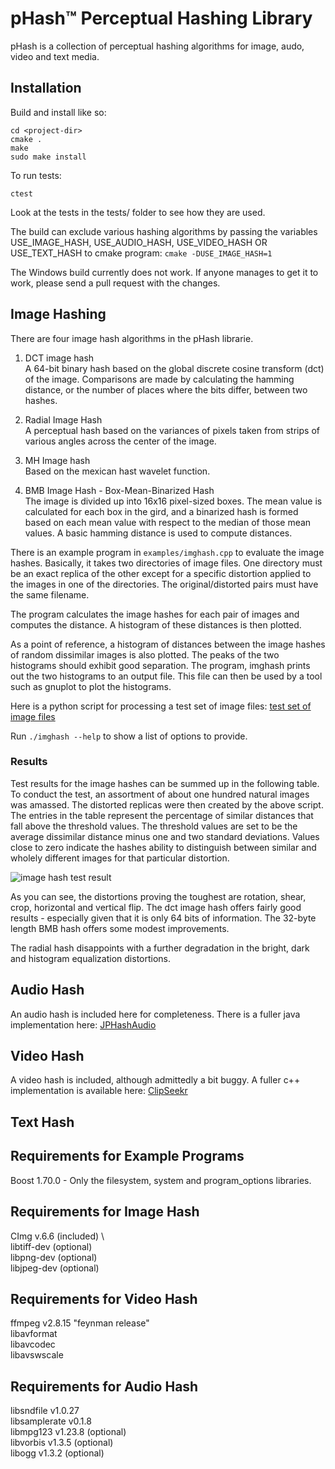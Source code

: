 # pHash&trade; Perceptual Hashing Library

pHash is a collection of perceptual hashing algorithms for image,
audo, video and text media.  

## Installation

Build and install like so:

```
cd <project-dir>
cmake .
make
sudo make install
```

To run tests:

```
ctest
```
Look at the tests in the tests/ folder to see how they are used.


The build can exclude various hashing algorithms by passing
the variables USE_IMAGE_HASH, USE_AUDIO_HASH, USE_VIDEO_HASH
OR USE_TEXT_HASH to cmake program: `cmake -DUSE_IMAGE_HASH=1`

The Windows build currently does not work.  If anyone manages to
get it to work, please send a pull request with the changes.


## Image Hashing

There are four image hash algorithms in the pHash librarie.

1. DCT image hash\
   A 64-bit binary hash based on the global discrete cosine transform (dct)
   of the image.  Comparisons are made by calculating the hamming distance,
   or the number of places where the bits differ, between two hashes.

2. Radial Image Hash\
   A perceptual hash based on the variances of pixels taken from strips of
   various angles across the center of the image.
   
3. MH Image hash\
   Based on the mexican hast wavelet function.
   
4. BMB Image Hash - Box-Mean-Binarized Hash\
   The image is divided up into 16x16 pixel-sized boxes.  The
   mean value is calculated for each box in the gird, and a binarized
   hash is formed based on each mean value with respect to the median
   of those mean values. A basic hamming distance is used to compute
   distances.

There is an example program in `examples/imghash.cpp` to evaluate the
image hashes. Basically, it takes two directories of image files.  One
directory must be an exact replica of the other except for a specific
distortion applied to the images in one of the directories.  The
original/distorted pairs must have the same filename.

The program calculates the image hashes for each pair of images and
computes the distance.  A histogram of these distances is then plotted.

As a point of reference, a histogram of distances between the image
hashes of random dissimilar images is also plotted.  The peaks of the two histograms
should exhibit good separation. The program, imghash prints out the two histograms
to an output file.  This file can then be used by a tool such as gnuplot to plot
the histograms.

Here is a python script for processing a test set of image files:
[test set of image files](https://github.com/starkdg/pyConvnetPhash/blob/master/preprocess_image_files.py)


Run `./imghash --help` to show a list of options to provide.


### Results

Test results for the image hashes can be summed up in the following table. To conduct the test,
an assortment of about one hundred natural images was amassed.  The distorted replicas were then
created by the above script.  The entries in the table represent the percentage of similar distances
that fall above the threshold values.  The threshold values are set to be the average dissimilar distance
minus one and two standard deviations.  Values close to zero indicate the hashes ability to distinguish
between similar and wholely different images for that particular distortion.  

![image hash test result](https://github.com/starkdg/phash/raw/master/resources/imghash-test-results.png "image phash tests")

As you can see, the distortions proving the toughest are rotation, shear, crop, horizontal and vertical flip.  The dct image
hash offers fairly good results - especially given that it is only 64 bits of information.  The 32-byte length BMB hash offers
some modest improvements.  

The radial hash disappoints with a further degradation in the bright, dark and histogram equalization distortions.

## Audio Hash

An audio hash is included here for completeness.  There is a fuller java
implementation here: [JPHashAudio](https://github.com/starkdg/JPhashAudio)

## Video Hash

A video hash is included, although admittedly a bit buggy.  A fuller c++
implementation is available here: [ClipSeekr](https://github.com/starkdg/clipseekr)

## Text Hash




## Requirements for Example Programs

Boost 1.70.0 - Only the filesystem, system and program_options libraries.


## Requirements for Image Hash

CImg v.6.6 (included) \   
libtiff-dev (optional) \
libpng-dev (optional) \
libjpeg-dev (optional)


## Requirements for Video Hash

ffmpeg v2.8.15 "feynman release" \
  libavformat \
  libavcodec \
  libavswscale

## Requirements for Audio Hash

libsndfile v1.0.27 \
libsamplerate v0.1.8 \
libmpg123 v1.23.8 (optional) \
libvorbis v1.3.5 (optional) \
libogg v1.3.2 (optional)

